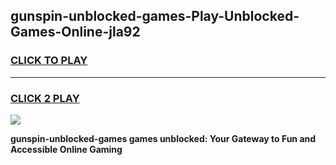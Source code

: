 
## gunspin-unblocked-games-Play-Unblocked-Games-Online-jla92
<h3>
<a href="https://premium76.site?title=gunspin-unblocked-games&ref=25A">CLICK TO PLAY</a></h3>
<hr>

<h3>
<a href="https://premium76.site?title=gunspin-unblocked-games&ref=25A">CLICK 2 PLAY</a>
  
</h3>

<a href="https://premium76.site?title=gunspin-unblocked-games&ref=25A"><img src="https://clearcache.store/games.png"></a>


**gunspin-unblocked-games games unblocked: Your Gateway to Fun and Accessible Online Gaming**
